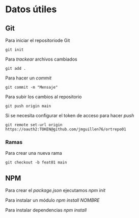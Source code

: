 # Datos útiles

## Git
Para iniciar el repositoriode Git
```
git init
```

Para *trackear* archivos cambiados 
```
git add .
```

Para hacer un *commit*
```
git commit -m "Mensaje"
```

Para subir los cambios al repositorio
```
git push origin main
```

Si se necesita configurar el token de acceso para hacer *push*
```
git remote set-url origin https://oauth2:TOKEN@github.com/jmguillen76/ortrepo01
```

### Ramas

Para crear una nueva rama
```
git checkout -b feat01 main
```

## NPM
Para crear el *package.json* ejecutamos *npm init*

Para instalar un módulo *npm install NOMBRE*

Para instalar dependencias *npm install*

